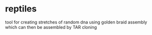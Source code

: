 # reptiles
tool for creating stretches of random dna using golden braid assembly which can then be assembled by TAR cloning
